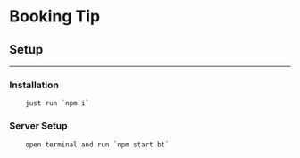 # Booking Tip

## Setup

---

### Installation

        just run `npm i`

### Server Setup

        open terminal and run `npm start bt`
